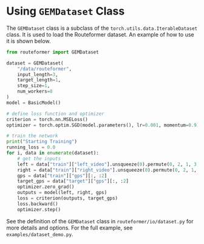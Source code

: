 # Using `GEMDataset` Class

The `GEMDataset` class is a subclass of the `torch.utils.data.IterableDataset` class. It is used to load the Routeformer dataset. An example of how to use it is shown below.

```python
from routeformer import GEMDataset

dataset = GEMDataset(
    "/data/routeformer",
    input_length=3,
    target_length=1,
    step_size=1,
    num_workers=8
)
model = BasicModel()

# define loss function and optimizer
criterion = torch.nn.MSELoss()
optimizer = torch.optim.SGD(model.parameters(), lr=0.001, momentum=0.9)

# train the network
print("Starting Training")
running_loss = 0.0
for i, data in enumerate(dataset):
    # get the inputs
    left = data["train"]["left_video"].unsqueeze(0).permute(0, 2, 1, 3, 4)
    right = data["train"]["right_video"].unsqueeze(0).permute(0, 2, 1, 3, 4)
    gps = data["train"]["gps"][:, :2]
    target_gps = data["target"]["gps"][:, :2]
    optimizer.zero_grad()
    outputs = model(left, right, gps)
    loss = criterion(outputs, target_gps)
    loss.backward()
    optimizer.step()
```

See the definition of the `GEMDataset` class in `routeformer/io/dataset.py` for more details and options. For the full example, see `examples/dataset_demo.py`.
